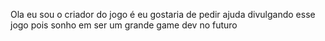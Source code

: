 Ola eu sou o criador do jogo é eu gostaria de pedir ajuda divulgando esse jogo pois sonho em ser um grande game dev no futuro
